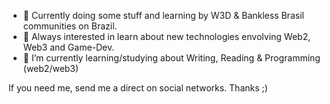 - 👋 Currently doing some stuff and learning by W3D & Bankless Brasil communities on Brazil.
- 👀 Always interested in learn about new technologies envolving Web2, Web3 and Game-Dev.
- 🌱 I’m currently learning/studying about Writing, Reading & Programming (web2/web3)

If you need me, send me a direct on social networks.
Thanks ;)

<!---
renaodigital/renaodigital is a ✨ special ✨ repository because its `HELLOWORLD.md` (this file) appears on your GitHub profile.
You can click the Preview link to take a look at your changes.
--->
